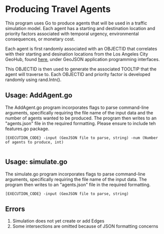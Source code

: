 #   Producing Travel Agents
This program uses Go to produce agents that will be used in a traffic simulation model.
Each agent has a starting and destination location and priority factors associated with temporal urgency, environmental consequences, or monetary cost.

Each agent is first randomly associated with an OBJECTID that correlates with their starting and desination locations from the Los Angeles City GeoHub, found [here](http://geohub.lacity.org/datasets/0372aa1fb42a4e29adb9caadcfb210bb_9), under GeoJSON application programming interfaces.

This OBJECTID is then used to generate the associated TOOLTIP that the agent will traverse to.
Each OBJECTID and priority factor is developed randomly using rand.Intn().

## Usage: AddAgent.go
 The AddAgent.go program incorporates flags to parse command-line arguments, specifically requiring the file name of the input data and the number of agents wanted to be produced. The program then writes to an "agents.json" file in the required formatting. Please ensure to include teh features.go package.
 
 ```
[EXECUTION_CODE} -input (GeoJSON file to parse, string) -num (Number of agents to produce, int)
  
```

## Usage: simulate.go
 The simulate.go program incorporates flags to parse command-line arguments, specifically requiring the file name of the input data. The program then writes to an "agents.json" file in the required formatting.
 
 ```
[EXECUTION_CODE} -input (GeoJSON file to parse, string)
 ```
## Errors
  1) Simulation does not yet create or add Edges
  2) Some intersections are omitted because of JSON formatting concerns
